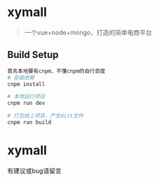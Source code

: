 # xymall

> 一个vue+node+mongo，打造的简单电商平台

## Build Setup

``` bash
首先本地要有cnpm，不懂cnpm的自行百度
# 安装依赖
cnpm install

# 本地运行项目
cnpm run dev

# 打包线上项目，产生dist文件
cnpm run build

```
# xymall
有建议或bug请留言
